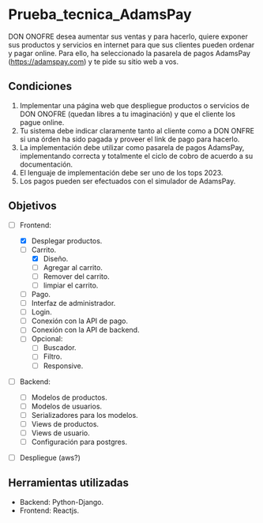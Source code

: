 # Prueba_tecnica_AdamsPay

DON ONOFRE desea aumentar sus ventas y para hacerlo, quiere exponer sus productos
y servicios en internet para que sus clientes pueden ordenar y pagar online. Para ello, ha
seleccionado la pasarela de pagos AdamsPay (https://adamspay.com) y te pide su sitio
web a vos.

## Condiciones 

1. Implementar una página web que despliegue productos o servicios de DON
ONOFRE (quedan libres a tu imaginación) y que el cliente los pague online.
2. Tu sistema debe indicar claramente tanto al cliente como a DON ONFRE si
una órden ha sido pagada y proveer el link de pago para hacerlo.
3. La implementación debe utilizar como pasarela de pagos AdamsPay,
implementando correcta y totalmente el ciclo de cobro de acuerdo a su
documentación.
4. El lenguaje de implementación debe ser uno de los tops 2023.
5. Los pagos pueden ser efectuados con el simulador de AdamsPay.

## Objetivos

- [ ] Frontend:
  - [x] Desplegar productos.
  - [ ] Carrito.
    - [x] Diseño.
    - [ ] Agregar al carrito.
    - [ ] Remover del carrito.
    - [ ] limpiar el carrito.
  - [ ] Pago.
  - [ ] Interfaz de administrador.
  - [ ] Login.
  - [ ] Conexión con la API de pago.
  - [ ] Conexión con la API de backend.
  - [ ] Opcional:
    - [ ] Buscador.
    - [ ] Filtro.
    - [ ] Responsive.

- [ ] Backend:
  - [ ] Modelos de productos.
  - [ ] Modelos de usuarios.
  - [ ] Serializadores para los modelos.
  - [ ] Views de productos.
  - [ ] Views de usuario.
  - [ ] Configuración para postgres.

- [ ] Despliegue (aws?)



## Herramientas utilizadas

 - Backend: Python-Django.
 - Frontend: Reactjs.






